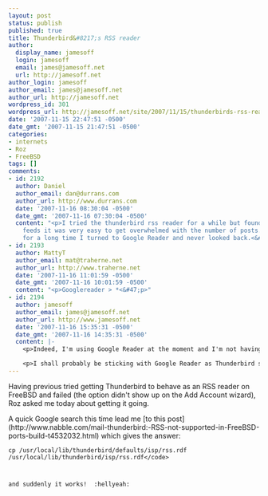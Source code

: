 ```yaml
---
layout: post
status: publish
published: true
title: Thunderbird&#8217;s RSS reader
author:
  display_name: jamesoff
  login: jamesoff
  email: james@jamesoff.net
  url: http://jamesoff.net
author_login: jamesoff
author_email: james@jamesoff.net
author_url: http://jamesoff.net
wordpress_id: 301
wordpress_url: http://jamesoff.net/site/2007/11/15/thunderbirds-rss-reader-on-freebsd/
date: '2007-11-15 22:47:51 -0500'
date_gmt: '2007-11-15 21:47:51 -0500'
categories:
- internets
- Roz
- FreeBSD
tags: []
comments:
- id: 2192
  author: Daniel
  author_email: dan@durrans.com
  author_url: http://www.durrans.com
  date: '2007-11-16 08:30:04 -0500'
  date_gmt: '2007-11-16 07:30:04 -0500'
  content: "<p>I tried the thunderbird rss reader for a while but found that on busy
    feeds it was very easy to get overwhelmed with the number of posts. After resisting
    for a long time I turned to Google Reader and never looked back.<&#47;p>"
- id: 2193
  author: MattyT
  author_email: mat@traherne.net
  author_url: http://www.traherne.net
  date: '2007-11-16 11:01:59 -0500'
  date_gmt: '2007-11-16 10:01:59 -0500'
  content: "<p>Googlereader > *<&#47;p>"
- id: 2194
  author: jamesoff
  author_email: james@jamesoff.net
  author_url: http://www.jamesoff.net
  date: '2007-11-16 15:35:31 -0500'
  date_gmt: '2007-11-16 14:35:31 -0500'
  content: |-
    <p>Indeed, I'm using Google Reader at the moment and I'm not having any problems with it particularly, it's just nice to have fixed something which annoyed me previously :)<&#47;p>

    <p>I shall probably be sticking with Google Reader as Thunderbird seems to get confused when you try to add many feeds to it and requires a restart before you can add any more.<&#47;p>
---
```

<p>Having previous tried getting Thunderbird to behave as an RSS reader on FreeBSD and failed (the option didn't show up on the Add Account wizard), Roz asked me today about getting it going.</p>
<p>A quick Google search this time lead me [to this post](http:&#47;&#47;www.nabble.com&#47;mail-thunderbird:-RSS-not-supported-in-FreeBSD-ports-build-t4532032.html) which gives the answer:</p>
<p><code>cp &#47;usr&#47;local&#47;lib&#47;thunderbird&#47;defaults&#47;isp&#47;rss.rdf &#47;usr&#47;local&#47;lib&#47;thunderbird&#47;isp&#47;rss.rdf<&#47;code></p>
<p>and suddenly it works!  :hellyeah:</p>
